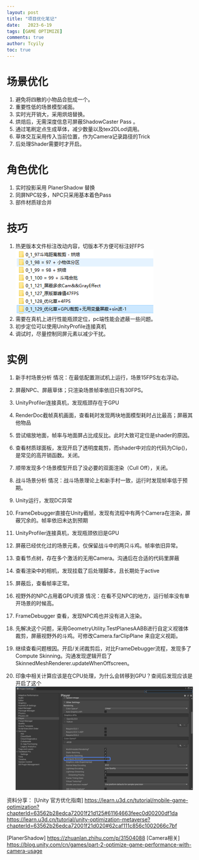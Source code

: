 ```yaml
---
layout: post
title: "项目优化笔记"
date:   2023-6-19
tags: [GAME OPTIMIZE]
comments: true
author: Tcyily
toc: true 
---
```


# 场景优化
1. 避免将四散的小物品合批成一个。
2. 重要性低的场景模型减面。
3. 实时光开销大，采用烘焙替换。
4. 烘焙后，无需深度信息可屏蔽ShadowCaster Pass 。
5. 通过笔刷定点生成草体，减少数量以及tex2DLod调用。
6. 草体交互采用传入当前位置，作为Camera记录路径的Trick
7. 后处理Shader需要时才开启。

# 角色优化
1. 实时投影采用 PlanerShadow 替换
2. 同屏NPC较多，NPC只采用基本着色Pass
3. 部件材质球合并

# 技巧
1. 热更版本文件标注改动内容，切版本不方便可标注好FPS
![ ](/_res/2023-6-19-优化记录/1.PNG)  
1. 需要在真机上进行性能瓶颈定位，pc端性能会遮蔽一些问题。
2. 初步定位可以使用UnityProfile连接真机
3. 调试时，尽量控制同屏元素以减少干扰。

# 实例
1. 新手村场景分析
  情况：在最低配置测试机上运行，场景15FPS左右浮动。
  1. 屏蔽NPC、屏蔽草体；只渲染场景帧率依旧只有30FPS。
  2. UnityProfiler连接真机，发现瓶颈存在于GPU
  3. RenderDoc截帧真机画面，查看耗时发现两块地面模型耗时占比最高；屏蔽其他物品
  4. 尝试缩放地面，帧率与地面屏占比成反比。此时大致可定位是shader的原因。
  5. 查看材质球面板，发现开启了透明度裁剪，而shader中对应的代码为Clip()，是常见的高开销函数。关闭。
  6. 顺带发现多个场景模型开启了没必要的双面渲染（Cull Off），关闭。
  
2. 战斗场景分析
  情况：战斗场景理论上和新手村一致，运行时发现帧率低于预期。
  1. Unity运行，发现DC异常
  2. FrameDebugger直接在Unity截帧，发现有流程中有两个Camera在渲染，屏蔽冗余的。帧率依旧未达到预期
  3. UnityProfiler连接真机，发现瓶颈依旧是GPU
  4. 屏蔽已经优化过的场景元素，仅保留战斗中的两只斗鸡。帧率依旧异常。
  5. 查看节点树，存在多个激活的无用Camera。沟通后在合适的代码里屏蔽
  6. 查看渲染中的相机，发现挂载了后处理脚本，且长期处于active
  7. 屏蔽后，查看帧率正常。

3. 视野外的NPC占用着GPU资源
  情况：在看不见NPC的地方，运行帧率没有单开场景的时候高。
  1. FrameDebugger 查看，发现NPC鸡也并没有进入渲染。
  2. 先解决这个问题，采用GeometryUtility.TestPlanesAABB进行自定义视锥体裁剪，屏蔽视野外的斗鸡。可修改Camera.farClipPlane 来自定义视距。
  3. 继续查看问题根因。开启/关闭裁剪后，对比FrameDebugger流程，发现多了Compute Skinning。沟通发现逻辑开启了SkinnedMeshRenderer.updateWhenOffscreen。
  4. 印象中相关计算应该是在CPU处理，为什么会转移到GPU？查阅后发现应该是开启了这个
![ ](/_res/2023-6-19-优化记录/2.png)  

资料分享：
[Unity 官方优化指南]
https://learn.u3d.cn/tutorial/mobile-game-optimization?chapterId=63562b28edca72001f21d125#61164663feec0d00200df1da
https://learn.u3d.cn/tutorial/unity-optimization-metaverse?chapterId=63562b26edca72001f21d020#62caf111c856c1002066c7bf

[PlanerShadow]
https://zhuanlan.zhihu.com/p/31504088
[Camera相关]
https://blog.unity.com/cn/games/part-2-optimize-game-performance-with-camera-usage
